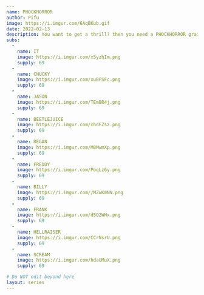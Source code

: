 ```yaml
---
name: PHOCKHORROR
author: Pifu
image: https://i.imgur.com/6AqBKub.gif
date: 2022-02-13
description: You want to get a thrill? then you need a PHOCKHORROR grail card coming with 30 iconic horror characters and future surprises.
subs: 
  -
    name: IT
    image: https://i.imgur.com/x5yzhIm.png
    supply: 69
  -
    name: CHUCKY
    image: https://i.imgur.com/xuBFSFc.png
    supply: 69
  -
    name: JASON
    image: https://i.imgur.com/TEmBR4j.png
    supply: 69
  -
    name: BEETLEJUICE
    image: https://i.imgur.com/chdFZsz.png
    supply: 69
  -
    name: REGAN
    image: https://i.imgur.com/M8MwmXp.png
    supply: 69
  -
    name: FREDDY
    image: https://i.imgur.com/PoqLz6y.png
    supply: 69
  -
    name: BILLY
    image: https://i.imgur.com//MZwKmNN.png
    supply: 69
  -
    name: FRANK
    image: https://i.imgur.com/d5Q2WHx.png
    supply: 69
  -
    name: HELLRAISER
    image: https://i.imgur.com/CCrNsrU.png
    supply: 69
  -
    name: SCREAM
    image: https://i.imgur.com/hdaUMuX.png
    supply: 69

# Do NOT edit beyond here
layout: series
---
```

